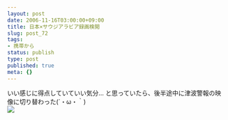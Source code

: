 ```yaml
---
layout: post
date: 2006-11-16T03:00:00+09:00
title: 日本×サウジアラビア録画検閲
slug: post_72
tags:
- 携帯から
status: publish
type: post
published: true
meta: {}
---
```

<div class="caption">いい感じに得点していていい気分…
と思っていたら、後半途中に津波警報の映像に切り替わった(´・ω・｀)</div>
<div class="photo"><img src="/images/uploads/blog-photo-1163607828.96-0.jpg" /></div>
